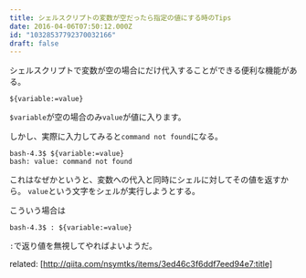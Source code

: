 ```yaml
---
title: シェルスクリプトの変数が空だったら指定の値にする時のTips
date: 2016-04-06T07:50:12.000Z
id: "10328537792370032166"
draft: false
---
```

シェルスクリプトで変数が空の場合にだけ代入することができる便利な機能がある。

```
${variable:=value}
```

`$variable`が空の場合のみ`value`が値に入ります。

しかし、実際に入力してみると`command not found`になる。

```
bash-4.3$ ${variable:=value}
bash: value: command not found
```

これはなぜかというと、変数への代入と同時にシェルに対してその値を返すから。
`value`という文字をシェルが実行しようとする。

こういう場合は

```
bash-4.3$ : ${variable:=value}
```

`:`で返り値を無視してやればよいようだ。

related: [http://qiita.com/nsymtks/items/3ed46c3f6ddf7eed94e7:title]
